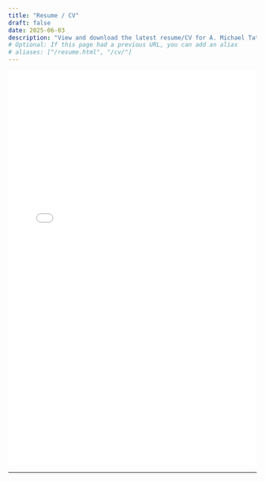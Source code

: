 ```yaml
---
title: "Resume / CV"
draft: false
date: 2025-06-03
description: "View and download the latest resume/CV for A. Michael Tatum, detailing skills, experience, and education."
# Optional: If this page had a previous URL, you can add an alias
# aliases: ["/resume.html", "/cv/"]
---
```


<div style="width: 100%; height: 800px; overflow: hidden;">
    <iframe 
        src="/static/images/Michael_Tatum_VisualCV_Resume.pdf" 
        width="100%" 
        height="100%" 
        style="border: none;"
        title="Michael Tatum Resume"
        type="application/pdf">
        <p>Your browser does not support embedding PDFs directly. You can <a href="/static/images/Michael_Tatum_VisualCV_Resume.pdf" download>download the resume here</a>.</p>
    </iframe>
</div>

---
